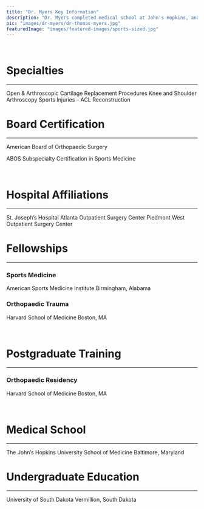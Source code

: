 ```yaml
---
title: "Dr. Myers Key Information"
description: "Dr. Myers completed medical school at John's Hopkins, and completed residency at Harvard. He has trained in sports medicine and orthopaedic trauma."
pic: "images/dr-myers/dr-thomas-myers.jpg"
featuredImage: "images/featured-images/sports-sized.jpg"
---
```

<br>

# Specialties
<hr>
Open & Arthroscopic Cartilage Replacement Procedures
Knee and Shoulder Arthroscopy
Sports Injuries – ACL Reconstruction

<br>

# Board Certification
<hr>
American Board of Orthopaedic Surgery

ABOS Subspecialty Certification in Sports Medicine

<br>

# Hospital Affiliations
<hr>
St. Joseph’s Hospital
Atlanta Outpatient Surgery Center
Piedmont West Outpatient Surgery Center  

<br>

# Fellowships
<hr>

### Sports Medicine
American Sports Medicine Institute
Birmingham, Alabama

### Orthopaedic Trauma
Harvard School of Medicine
Boston, MA  

<br>

# Postgraduate Training
<hr>

### Orthopaedic Residency
Harvard School of Medicine
Boston, MA

<br>

# Medical School
<hr>
The John’s Hopkins University School of Medicine
Baltimore, Maryland

<br>

# Undergraduate Education
<hr>
University of South Dakota
Vermillion, South Dakota
